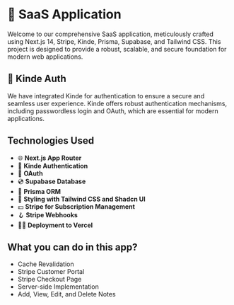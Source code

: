 # 🚀 SaaS Application

Welcome to our comprehensive SaaS application, meticulously crafted using Next.js 14, Stripe, Kinde, Prisma, Supabase, and Tailwind CSS. This project is designed to provide a robust, scalable, and secure foundation for modern web applications.

## 🚀 Kinde Auth

We have integrated Kinde for authentication to ensure a secure and seamless user experience. Kinde offers robust authentication mechanisms, including passwordless login and OAuth, which are essential for modern applications.

## Technologies Used

- 🌐 **Next.js App Router**
- 🔐 **Kinde Authentication**
- 🔑 **OAuth**
- 💿 **Supabase Database**
- 💨 **Prisma ORM**
- 🎨 **Styling with Tailwind CSS and Shadcn UI**
- 💵 **Stripe for Subscription Management**
- 🪝 **Stripe Webhooks**
- 😶‍🌫️ **Deployment to Vercel**

## What you can do in this app?

- Cache Revalidation
- Stripe Customer Portal
- Stripe Checkout Page
- Server-side Implementation
- Add, View, Edit, and Delete Notes

